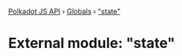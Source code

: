 [Polkadot JS API](../README.md) › [Globals](../globals.md) › ["state"](_state_.md)

# External module: "state"


